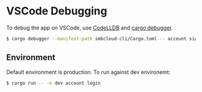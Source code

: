 # VSCode Debugging

To debug the app on VSCode, use [CodeLLDB](https://marketplace.visualstudio.com/items?itemName=vadimcn.vscode-lldb) and [cargo debugger](https://github.com/jkelleyrtp/cargo-debugger).

```bash
$ cargo debugger --manifest-path smbcloud-cli/Cargo.toml -- account signup
```


## Environment

Default environment is production. To run against dev environemt:
```bash
$ cargo run -- -e dev account login
```